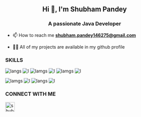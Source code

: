 <h2 align="center">Hi 👋, I'm Shubham Pandey </h2>
<h3 align="center">A passionate Java Developer</h3>

- 📫 How to reach me **shubham.pandey146275@gmail.com**

- 👨‍💻 All of my projects are available in my github profile

### SKILLS 
![langs](https://img.shields.io/badge/Java-FFD43B?style=for-the-badge&logo=java&logoColor=darkgreen)
![l](https://img.shields.io/badge/SpringBoot-092E20?style=for-the-badge&logo=springboot&logoColor=green)
![lamgs](https://img.shields.io/badge/Maven-F7DF1E?style=for-the-badge&logo=maven&logoColor=green)
![l](https://img.shields.io/badge/Hibernate-E34F26?style=for-the-badge&logo=Hibernate&logoColor=white)
![lamgs](https://img.shields.io/badge/Springcloud-F7DF1E?style=for-the-badge&logo=springcloud&logoColor=green)
![l](https://img.shields.io/badge/JPA-E34F26?style=for-the-badge&logo=jpa&logoColor=white)

![lamgs](https://img.shields.io/badge/JavaScript-F7DF1E?style=for-the-badge&logo=javascript&logoColor=black)
![l](https://img.shields.io/badge/HTML5-E34F26?style=for-the-badge&logo=html5&logoColor=white) 
![langs](https://img.shields.io/badge/CSS3-1572B6?style=for-the-badge&logo=css3&logoColor=white)
![l](https://img.shields.io/badge/MYSQL-4FC08D?style=for-the-badge&logo=mysql&logoColor=white)



### CONNECT WITH ME
<p align="left">
<a href="https://www.linkedin.com/in/shubham-pande-53b531165/" target="blank"><img align="center" src="https://img.icons8.com/fluent/48/000000/linkedin.png" alt="shubham-pande-53b531165"  width="30" /></a>
</p>
